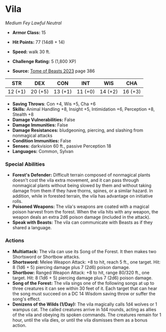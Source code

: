 # Vila

*Medium* *Fey* *Lawful Neutral*

- **Armor Class:** 15
- **Hit Points:** 77 (14d8 + 14)
- **Speed:** walk 30 ft.

- **Challenge Rating:** 5 (1,800 XP)
- **Source:** [Tome of Beasts 2023](https://koboldpress.com/kpstore/product/tome-of-beasts-1-2023-edition/) page 386

| STR | DEX | CON | INT | WIS | CHA |
| --- | --- | --- | --- | --- | --- |
| 12 (+1) | 20 (+5) | 13 (+1) | 11 (+0) | 14 (+2) | 16 (+3) |

- **Saving Throws**: Con +4, Wis +5, Cha +6
- **Skills:** Animal Handling +8, Insight +5, Intimidation +6, Perception +8, Stealth +8
- **Damage Vulnerabilities:** False
- **Damage Immunities:** False
- **Damage Resistances:** bludgeoning, piercing, and slashing from nonmagical attacks
- **Condition Immunities:** False
- **Senses:** darkvision 60 ft., passive Perception 18
- **Languages:** Common, Sylvan

### Special Abilities

- **Forest's Defender:** Difficult terrain composed of nonmagical plants doesn't cost the vila extra movement, and it can pass through nonmagical plants without being slowed by them and without taking damage from them if they have thorns, spines, or a similar hazard. In addition, while in forested terrain, the vila has advantage on initiative rolls.
- **Poisoned Weapons:** The vila's weapons are coated with a magical poison harvest from the forest. When the vila hits with any weapon, the weapon deals an extra 2d6 poison damage (included in the attack).
- **Speak with Beasts:** The vila can communicate with Beasts as if they shared a language.

### Actions

- **Multiattack:** The vila can use its Song of the Forest. It then makes two Shortsword or Shortbow attacks.
- **Shortsword:** Melee Weapon Attack: +8 to hit, reach 5 ft., one target. Hit: 8 (1d6 + 5) piercing damage plus 7 (2d6) poison damage.
- **Shortbow:** Ranged Weapon Attack: +8 to hit, range 80/320 ft., one target. Hit: 8 (1d6 + 5) piercing damage plus 7 (2d6) poison damage.
- **Song of the Forest:** The vila sings one of the following songs at up to three creatures it can see within 30 feet of it. Each target that can hear the song must succeed on a DC 14 Wisdom saving throw or suffer the song's effect.
- **Denizens of the Wilds (1/Day):** The vila magically calls 1d4 wolves or 1 wampus cat. The called creatures arrive in 1d4 rounds, acting as allies of the vila and obeying its spoken commands. The creatures remain for 1 hour, until the vila dies, or until the vila dismisses them as a bonus action.
